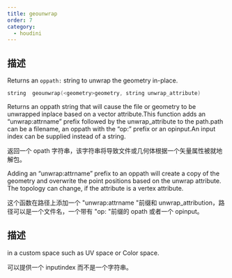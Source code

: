 ```yaml
---
title: geounwrap
order: 7
category:
  - houdini
---
```

    
## 描述

Returns an `oppath:` string to unwrap the geometry in-place.

```c
string  geounwrap(<geometry>geometry, string unwrap_attribute)
```

Returns an oppath string that will cause the file or geometry to be unwrapped
inplace based on a vector attribute.This function adds an “unwrap:attrname”
prefix followed by the unwrap_attribute to the path.path can be a filename, an
oppath with the “op:” prefix or an opinput.An input index can be supplied
instead of a string.

返回一个 opath 字符串，该字符串将导致文件或几何体根据一个矢量属性被就地解包。

Adding an “unwrap:attrname” prefix to an oppath will create a copy of the
geometry and overwrite the point positions based on the unwrap attribute. The
topology can change, if the attribute is a vertex attribute.

这个函数在路径上添加一个 "unwrap:attrname "前缀和 unwrap_attribution，路径可以是一个文件名，一个带有 "op:
"前缀的 opath 或者一个 opinput。

## 描述

in a custom space such as UV space or Color space.

可以提供一个 inputindex 而不是一个字符串。
